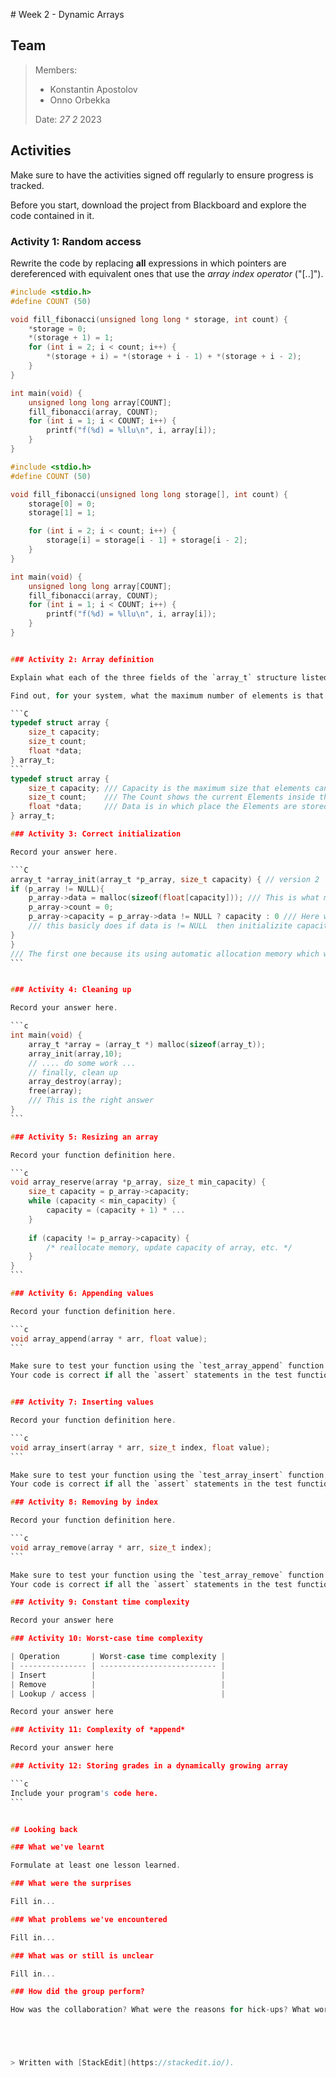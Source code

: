 ﻿﻿# Week 2 - Dynamic Arrays

## Team

>Members:
>
>- Konstantin Apostolov
>- Onno Orbekka
>
> Date: *27* *2* 2023


## Activities
Make sure to have the activities signed off regularly to ensure progress is tracked.

Before you start, download the project from Blackboard and explore the code contained in it.

### Activity 1: Random access

Rewrite the code by replacing **all** expressions in which pointers are dereferenced with equivalent ones that use the *array index operator* ("[..]").

````c
#include <stdio.h>
#define COUNT (50)

void fill_fibonacci(unsigned long long * storage, int count) {
	*storage = 0;
	*(storage + 1) = 1;
	for (int i = 2; i < count; i++) {
		*(storage + i) = *(storage + i - 1) + *(storage + i - 2);
	}
}

int main(void) {
	unsigned long long array[COUNT];
	fill_fibonacci(array, COUNT);
	for (int i = 1; i < COUNT; i++) {
		printf("f(%d) = %llu\n", i, array[i]);
	}
}

#include <stdio.h>
#define COUNT (50)

void fill_fibonacci(unsigned long long storage[], int count) {
    storage[0] = 0;
    storage[1] = 1;

    for (int i = 2; i < count; i++) {
        storage[i] = storage[i - 1] + storage[i - 2];
    }
}

int main(void) {
    unsigned long long array[COUNT];
    fill_fibonacci(array, COUNT);
    for (int i = 1; i < COUNT; i++) {
        printf("f(%d) = %llu\n", i, array[i]);
    }
}


### Activity 2: Array definition

Explain what each of the three fields of the `array_t` structure listed below is used for.

Find out, for your system, what the maximum number of elements is that can be stored in the array.

```C
typedef struct array {
    size_t capacity;
    size_t count;
    float *data;
} array_t;
```
typedef struct array {
    size_t capacity; /// Capacity is the maximum size that elements can be fitted inside the array
    size_t count;    /// The Count shows the current Elements inside the array in the given moment
    float *data;     /// Data is in which place the Elements are stored inside the memory of the array
} array_t;

### Activity 3: Correct initialization

Record your answer here.

```C
array_t *array_init(array_t *p_array, size_t capacity) { // version 2
if (p_array != NULL){
	p_array->data = malloc(sizeof(float[capacity])); /// This is what makes this function right we manually alocate a byte memory we are gonna use for the data of the array
	p_array->count = 0;
	p_array->capacity = p_array->data != NULL ? capacity : 0 /// Here we check if we have succesfully alocated space for our Elements
	/// this basicly does if data is != NULL  then initializite capacity else if there is no place we can put the elemetns make it equal to 0;
}
}
/// The first one because its using automatic allocation memory which will lead to undefined behavior of the program
```


### Activity 4: Cleaning up

Record your answer here.

```c
int main(void) {
    array_t *array = (array_t *) malloc(sizeof(array_t));
	array_init(array,10);
	// .... do some work ...
	// finally, clean up
	array_destroy(array);
	free(array);
	/// This is the right answer 
}
```

### Activity 5: Resizing an array

Record your function definition here.

```c
void array_reserve(array *p_array, size_t min_capacity) {
    size_t capacity = p_array->capacity;
    while (capacity < min_capacity) {
        capacity = (capacity + 1) * ...
    }
	
	if (capacity != p_array->capacity) {
		/* reallocate memory, update capacity of array, etc. */
	}
}
```

### Activity 6: Appending values

Record your function definition here.

```c
void array_append(array * arr, float value);
```

Make sure to test your function using the `test_array_append` function.
Your code is correct if all the `assert` statements in the test function pass.


### Activity 7: Inserting values

Record your function definition here.

```c
void array_insert(array * arr, size_t index, float value);
```

Make sure to test your function using the `test_array_insert` function.
Your code is correct if all the `assert` statements in the test function pass.

### Activity 8: Removing by index

Record your function definition here.

```c
void array_remove(array * arr, size_t index);
```

Make sure to test your function using the `test_array_remove` function.
Your code is correct if all the `assert` statements in the test function pass.

### Activity 9: Constant time complexity

Record your answer here

### Activity 10: Worst-case time complexity

| Operation       | Worst-case time complexity |
| --------------- | -------------------------- |
| Insert          |                            |
| Remove          |                            |
| Lookup / access |                            |

Record your answer here

### Activity 11: Complexity of *append*

Record your answer here

### Activity 12: Storing grades in a dynamically growing array

```c
Include your program's code here.
```


## Looking back

### What we've learnt

Formulate at least one lesson learned.

### What were the surprises

Fill in...

### What problems we've encountered

Fill in...

### What was or still is unclear

Fill in...

### How did the group perform?

How was the collaboration? What were the reasons for hick-ups? What worked well? What can be improved next time?





> Written with [StackEdit](https://stackedit.io/).
